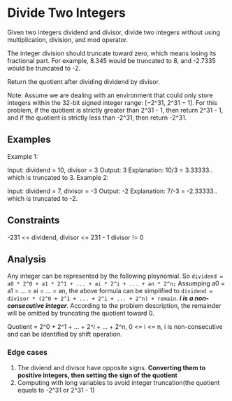 # Divide Two Integers

Given two integers dividend and divisor, divide two integers without using multiplication, division, and mod operator.

The integer division should truncate toward zero, which means losing its fractional part. For example, 8.345 would be truncated to 8, and -2.7335 would be truncated to -2.

Return the quotient after dividing dividend by divisor.

Note: Assume we are dealing with an environment that could only store integers within the 32-bit signed integer range: [−2^31, 2^31 − 1]. For this problem, if the quotient is strictly greater than 2^31 - 1, then return 2^31 - 1, and if the quotient is strictly less than -2^31, then return -2^31.

 
## Examples
Example 1:

Input: dividend = 10, divisor = 3
Output: 3
Explanation: 10/3 = 3.33333.. which is truncated to 3.
Example 2:

Input: dividend = 7, divisor = -3
Output: -2
Explanation: 7/-3 = -2.33333.. which is truncated to -2.
 

## Constraints

-231 <= dividend, divisor <= 231 - 1
divisor != 0

## Analysis

Any integer can be represented by the following ploynomial. So `dividend = a0 * 2^0 + a1 * 2^1 + ... + ai * 2^i + ... + an * 2^n;` Assumping a0 = a1 = ... = ai = ... = an, the above formula can be simplified to `dividend = divisor * (2^0 + 2^1 + ... + 2^i + ... + 2^n) + remain`. ***i is a non-consecutive integer***. According to the problem description, the remainder will be omitted by truncating the quotient toward 0.

Quotient = 2^0 + 2^1 + ... + 2^i + ... + 2^n, 0 <= i <= n, i is non-consecutive and can be identified by shift operation.

### Edge cases
1. The diviend and divisor have opposite signs. **Converting them to positive integers, then setting the sign of the quotient**
2. Computing with long variables to avoid integer truncation(the quotient equals to -2^31 or 2^31 - 1)




